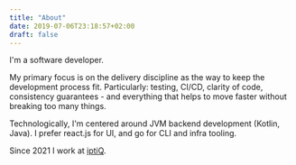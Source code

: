 ```yaml
---
title: "About"
date: 2019-07-06T23:18:57+02:00
draft: false
---
```


I'm a software developer. 

My primary focus is on the delivery discipline as the way to keep the development process fit. Particularly: testing, CI/CD, clarity of code, consistency guarantees - and everything that helps to move faster without breaking too many things. 

Technologically, I'm centered around JVM backend development (Kotlin, Java). I prefer react.js for UI, and go for CLI and infra tooling.

Since 2021 I work at [iptiQ](https://iptiq.com).